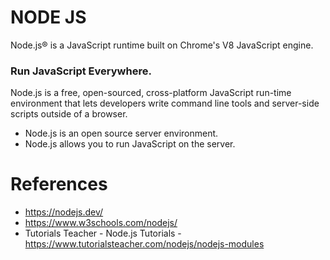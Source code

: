 # NODE JS
Node.js® is a JavaScript runtime built on Chrome's V8 JavaScript engine.

### Run JavaScript Everywhere.
Node.js is a free, open-sourced, cross-platform JavaScript run-time environment that lets developers write command line tools and server-side scripts outside of a browser.

- Node.js is an open source server environment.
- Node.js allows you to run JavaScript on the server.

# References
- https://nodejs.dev/
- https://www.w3schools.com/nodejs/
- Tutorials Teacher - Node.js Tutorials - https://www.tutorialsteacher.com/nodejs/nodejs-modules